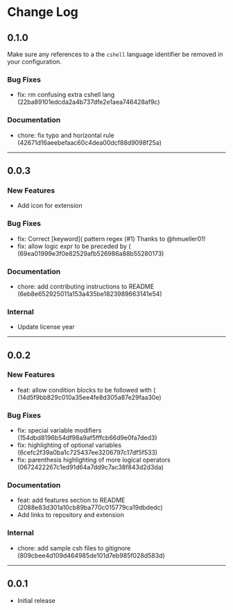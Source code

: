 # Change Log

## 0.1.0

Make sure any references to a the `cshell` language identifier be removed in your configuration.

### Bug Fixes

- fix: rm confusing extra cshell lang (22ba89101edcda2a4b737dfe2e1aea746428af9c)

### Documentation

- chore: fix typo and horizontal rule (42671d16aeebefaac60c4dea00dcf88d9098f25a)

---

## 0.0.3

### New Features

- Add icon for extension

### Bug Fixes

- fix: Correct [keyword]( pattern regex (#1) Thanks to @hmueller01!
- fix: allow logic expr to be preceded by ( (69ea01999e3f0e82529afb526986a88b55280173)

### Documentation

- chore: add contributing instructions to README (6eb8e652925011a153a435be1823989663141e54)

### Internal

- Update license year

---

## 0.0.2

### New Features

- feat: allow condition blocks to be followed with ( (14d5f9bb829c010a35ee4fe8d305a87e29faa30e)

### Bug Fixes

- fix: special variable modifiers (154dbd8196b54df98a9af5fffcb66d9e0fa7ded3)
- fix: highlighting of optional variables (6cefc2f39a0ba1c725437ee3206797c17df5f533)
- fix: parenthesis highlighting of more logical operators (0672422267c1ed91d64a7dd9c7ac38f843d2d3da)

### Documentation

- feat: add features section to README (2088e83d301a10cb89ba770c015779ca19dbdedc)
- Add links to repository and extension

### Internal

- chore: add sample csh files to gitignore (809cbee4d109d464985de101d7eb985f028d583d)

---

## 0.0.1

- Initial release
